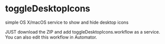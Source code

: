# toggleDesktopIcons
simple OS X/macOS service to show and hide desktop icons 

JUST download the ZIP and add toggleDesktopIcons.workflow as a service. You can also edit this workflow in Automator. 
